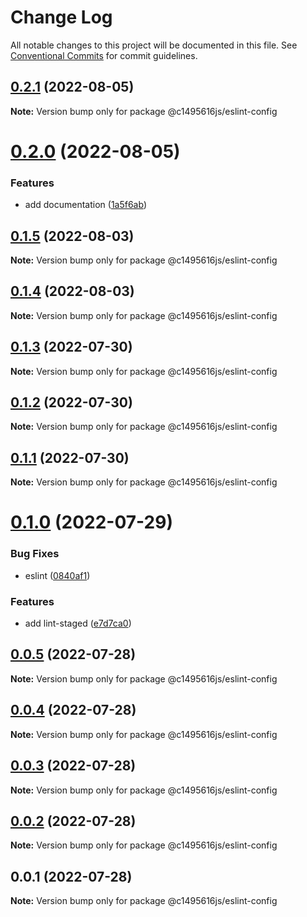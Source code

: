 # Change Log

All notable changes to this project will be documented in this file.
See [Conventional Commits](https://conventionalcommits.org) for commit guidelines.

## [0.2.1](https://github.com/c1495616js/jerry-fe-library/compare/@c1495616js/eslint-config@0.2.0...@c1495616js/eslint-config@0.2.1) (2022-08-05)

**Note:** Version bump only for package @c1495616js/eslint-config





# [0.2.0](https://github.com/c1495616js/jerry-fe-library/compare/@c1495616js/eslint-config@0.1.5...@c1495616js/eslint-config@0.2.0) (2022-08-05)


### Features

* add documentation ([1a5f6ab](https://github.com/c1495616js/jerry-fe-library/commit/1a5f6ab214c200ca33ae40acc96fb9fa8c5d3061))





## [0.1.5](https://github.com/c1495616js/jerry-fe-library/compare/@c1495616js/eslint-config@0.1.4...@c1495616js/eslint-config@0.1.5) (2022-08-03)

**Note:** Version bump only for package @c1495616js/eslint-config





## [0.1.4](https://github.com/c1495616js/jerry-fe-library/compare/@c1495616js/eslint-config@0.1.3...@c1495616js/eslint-config@0.1.4) (2022-08-03)

**Note:** Version bump only for package @c1495616js/eslint-config





## [0.1.3](https://github.com/c1495616js/jerry-fe-library/compare/@c1495616js/eslint-config@0.1.2...@c1495616js/eslint-config@0.1.3) (2022-07-30)

**Note:** Version bump only for package @c1495616js/eslint-config





## [0.1.2](https://github.com/c1495616js/jerry-fe-library/compare/@c1495616js/eslint-config@0.1.1...@c1495616js/eslint-config@0.1.2) (2022-07-30)

**Note:** Version bump only for package @c1495616js/eslint-config





## [0.1.1](https://github.com/c1495616js/jerry-fe-library/compare/@c1495616js/eslint-config@0.1.0...@c1495616js/eslint-config@0.1.1) (2022-07-30)

**Note:** Version bump only for package @c1495616js/eslint-config





# [0.1.0](https://github.com/c1495616js/jerry-fe-library/compare/@c1495616js/eslint-config@0.0.5...@c1495616js/eslint-config@0.1.0) (2022-07-29)


### Bug Fixes

* eslint ([0840af1](https://github.com/c1495616js/jerry-fe-library/commit/0840af11f0f678687fd06b55444d08eaacebb6ef))


### Features

* add lint-staged ([e7d7ca0](https://github.com/c1495616js/jerry-fe-library/commit/e7d7ca02366321f602e6f10315be12fc6c2cd171))





## [0.0.5](https://github.com/c1495616js/jerry-fe-library/compare/@c1495616js/eslint-config@0.0.4...@c1495616js/eslint-config@0.0.5) (2022-07-28)

**Note:** Version bump only for package @c1495616js/eslint-config





## [0.0.4](https://github.com/c1495616js/jerry-fe-library/compare/@c1495616js/eslint-config@0.0.3...@c1495616js/eslint-config@0.0.4) (2022-07-28)

**Note:** Version bump only for package @c1495616js/eslint-config





## [0.0.3](https://github.com/c1495616js/jerry-fe-library/compare/@c1495616js/eslint-config@0.0.2...@c1495616js/eslint-config@0.0.3) (2022-07-28)

**Note:** Version bump only for package @c1495616js/eslint-config





## [0.0.2](https://github.com/c1495616js/jerry-fe-library/compare/@c1495616js/eslint-config@0.0.1...@c1495616js/eslint-config@0.0.2) (2022-07-28)

**Note:** Version bump only for package @c1495616js/eslint-config





## 0.0.1 (2022-07-28)

**Note:** Version bump only for package @c1495616js/eslint-config
